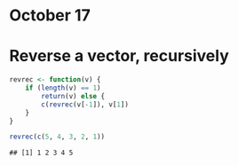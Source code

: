October 17
=============

# Reverse a vector, recursively


```r
revrec <- function(v) {
    if (length(v) == 1) 
        return(v) else {
        c(revrec(v[-1]), v[1])
    }
}

revrec(c(5, 4, 3, 2, 1))
```

```
## [1] 1 2 3 4 5
```

